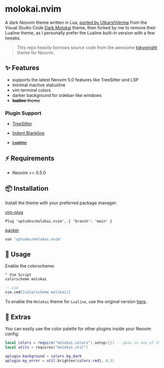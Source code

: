 # molokai.nvim

A dark Neovim theme written in Lua, [ported by UtkarshVerma](https://github.com/UtkarshVerma/molokai.nvim/) from the Visual Studio Code [Dark Molokai](https://github.com/nonylene/vscode-dark-molokai-theme) theme, then forked by me to remove their Lualine theme, as I personally prefer the Lualine built-in version with a few tweaks.

> This repo heavily borrows source code from the awesome [tokyonight](https://github.com/folke/tokyonight.nvim/) theme for Neovim.

## ✨ Features

- supports the latest Neovim 5.0 features like TreeSitter and LSP
- minimal inactive statusline
- vim terminal colors
- darker background for sidebar-like windows
- ~~**lualine** theme~~

### Plugin Support

- [TreeSitter](https://github.com/nvim-treesitter/nvim-treesitter)
<!-- - [LSP Diagnostics](https://neovim.io/doc/user/lsp.html) -->
<!-- - [LSP Trouble](https://github.com/folke/lsp-trouble.nvim) -->
<!-- - [LSP Saga](https://github.com/glepnir/lspsaga.nvim) -->
<!-- - [Git Signs](https://github.com/lewis6991/gitsigns.nvim) -->
<!-- - [Git Gutter](https://github.com/airblade/vim-gitgutter) -->
<!-- - [Telescope](https://github.com/nvim-telescope/telescope.nvim) -->
<!-- - [NvimTree](https://github.com/kyazdani42/nvim-tree.lua) -->
<!-- - [WhichKey](https://github.com/liuchengxu/vim-which-key) -->
- [Indent Blankline](https://github.com/lukas-reineke/indent-blankline.nvim)
<!-- - [Dashboard](https://github.com/glepnir/dashboard-nvim) -->
<!-- - [BufferLine](https://github.com/akinsho/nvim-bufferline.lua) -->
- ~~[Lualine](https://github.com/hoob3rt/lualine.nvim)~~
<!-- - [Neogit](https://github.com/TimUntersberger/neogit) -->
<!-- - [Fern](https://github.com/lambdalisue/fern.vim) -->
<!-- - [Barbar](https://github.com/romgrk/barbar.nvim) -->

## ⚡️ Requirements

- Neovim >= 0.5.0

## 📦 Installation

Install the theme with your preferred package manager:

[vim-plug](https://github.com/junegunn/vim-plug)

```vim
Plug 'uptudev/molokai.nvim', { 'branch': 'main' }
```

[packer](https://github.com/wbthomason/packer.nvim)

```lua
use 'uptudev/molokai.nvim'
```

## 🚀 Usage

Enable the colorscheme:

```vim
" Vim Script
colorscheme molokai
```

```lua
-- Lua
vim.cmd[[colorscheme molokai]]
```

To enable the `Molokai` theme for `Lualine`, use the original version [here](https://github.com/UtkarshVerma/molokai.nvim/).

<!-- ## ⚙️ Configuration

> ❗️ configuration needs to be set **BEFORE** loading the color scheme with `colorscheme molokai`

| Option                              | Default   | Description                                                                                                                                                     |
| ----------------------------------- | --------- | --------------------------------------------------------------------------------------------------------------------------------------------------------------- |
| molokai_terminal_colors          | `true`    | Configure the colors used when opening a `:terminal` in Neovim                                                                                                  |
| molokai_italic_comments          | `true`    | Make comments italic                                                                                                                                            |
| molokai_italic_keywords          | `true`    | Make keywords italic                                                                                                                                            |
| molokai_italic_functions         | `false`   | Make functions italic                                                                                                                                           |
| molokai_italic_variables         | `false`   | Make variables and identifiers italic                                                                                                                           |
| molokai_transparent              | `false`   | Enable this to disable setting the background color                                                                                                             |
| molokai_hide_inactive_statusline | `false`   | Enabling this option, will hide inactive statuslines and replace them with a thin border instead. Should work with the standard **StatusLine** and **LuaLine**. |
| molokai_sidebars                 | `{}`      | Set a darker background on sidebar-like windows. For example: `["qf", "vista_kind", "terminal", "packer"]`                                                      |
| molokai_transparent_sidebar      | `false`   | Sidebar like windows like `NvimTree` get a transparent background                                                                                               |
| molokai_dark_sidebar             | `true`    | Sidebar like windows like `NvimTree` get a darker background                                                                                                    |
| molokai_dark_float               | `true`    | Float windows like the lsp diagnostics windows get a darker background.                                                                                         |
| molokai_colors                   | `{}`      | You can override specific color groups to use other groups or a hex color                                                                                       |
| molokai_day_brightness           | `0.3`     | Adjusts the brightness of the colors of the **Day** style. Number between 0 and 1, from dull to vibrant colors                                                  |
| molokai_lualine_bold             | `false`   | When `true`, section headers in the lualine theme will be bold                                                                                                  |

```lua
-- Example config in Lua
vim.g.molokai_italic_functions = true
vim.g.molokai_sidebars = { "qf", "vista_kind", "terminal", "packer" }

-- Change the "hint" color to the "orange" color, and make the "error" color bright red
vim.g.molokai_colors = { hint = "orange", error = "#ff0000" }

-- Load the colorscheme
vim.cmd[[colorscheme molokai]]
```

```vim
" Example config in VimScript
let g:molokai_style = "night"
let g:molokai_italic_functions = 1
let g:molokai_sidebars = [ "qf", "vista_kind", "terminal", "packer" ]

" Change the "hint" color to the "orange" color, and make the "error" color bright red
let g:molokai_colors = {
  \ 'hint': 'orange',
  \ 'error': '#ff0000'
\ }

" Load the colorscheme
colorscheme molokai
```

### Making `undercurls` work properly in **Tmux**

To have undercurls show up and in color, add the following to your **Tmux** config file:

```sh
# Undercurl
set -g default-terminal "${TERM}"
set -as terminal-overrides ',*:Smulx=\E[4::%p1%dm'  # undercurl support
set -as terminal-overrides ',*:Setulc=\E[58::2::%p1%{65536}%/%d::%p1%{256}%/%{255}%&%d::%p1%{255}%&%d%;m'  # underscore colours - needs tmux-3.0
``` -->

## 🍭 Extras

You can easily use the color palette for other plugins inside your Neovim config:

```lua
local colors = require("molokai.colors").setup({}) -- pass in any of the config options as explained above
local utils = requires("molokai.util")

aplugin.background = colors.bg_dark
aplugin.my_error = util.brighten(colors.red1, 0.3)
```
